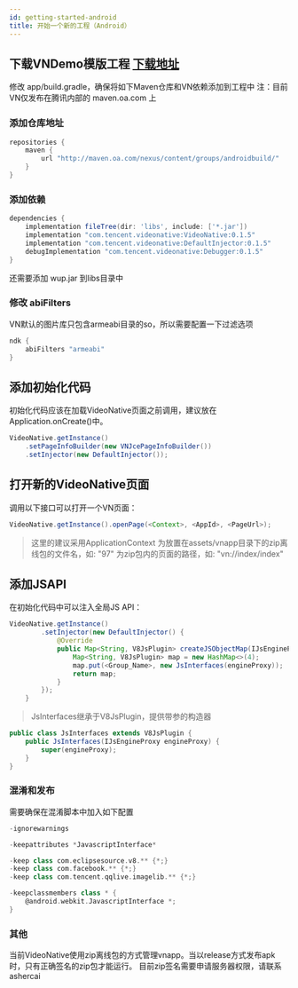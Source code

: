 ```yaml
---
id: getting-started-android
title: 开始一个新的工程（Android）
---
```


## 下载VNDemo模版工程 [下载地址](../file/android_demo.zip)

修改 app/build.gradle，确保将如下Maven仓库和VN依赖添加到工程中
注：目前VN仅发布在腾讯内部的 maven.oa.com 上

### 添加仓库地址

```groovy
repositories {
    maven {
        url "http://maven.oa.com/nexus/content/groups/androidbuild/"
    }
}
```

### 添加依赖

```groovy
dependencies {
    implementation fileTree(dir: 'libs', include: ['*.jar'])
    implementation "com.tencent.videonative:VideoNative:0.1.5"
    implementation "com.tencent.videonative:DefaultInjector:0.1.5"
    debugImplementation "com.tencent.videonative:Debugger:0.1.5"
}
```

还需要添加 wup.jar 到libs目录中

### 修改 abiFilters

VN默认的图片库只包含armeabi目录的so，所以需要配置一下过滤选项

```groovy
ndk {
	abiFilters "armeabi"
}
```

## 添加初始化代码

初始化代码应该在加载VideoNative页面之前调用，建议放在Application.onCreate()中。
```java
VideoNative.getInstance()
    .setPageInfoBuilder(new VNJcePageInfoBuilder())
    .setInjector(new DefaultInjector());
```

## 打开新的VideoNative页面

调用以下接口可以打开一个VN页面：
```java
VideoNative.getInstance().openPage(<Context>, <AppId>, <PageUrl>);
```

> 这里的<Context>建议采用ApplicationContext
> <AppId>为放置在assets/vnapp目录下的zip离线包的文件名，如: "97"
> <PageUrl>为zip包内的页面的路径，如: "vn://index/index"


## 添加JSAPI

在初始化代码中可以注入全局JS API：
```java
VideoNative.getInstance()
        .setInjector(new DefaultInjector() {
            @Override
            public Map<String, V8JsPlugin> createJSObjectMap(IJsEngineProxy engineProxy) {
                Map<String, V8JsPlugin> map = new HashMap<>(4);
                map.put(<Group_Name>, new JsInterfaces(engineProxy));
                return map;
            }
        });
    }
```

> JsInterfaces继承于V8JsPlugin，提供带参的构造器
```java
public class JsInterfaces extends V8JsPlugin {
    public JsInterfaces(IJsEngineProxy engineProxy) {
        super(engineProxy);
    }
}
```

### 混淆和发布

需要确保在混淆脚本中加入如下配置

```groovy
-ignorewarnings

-keepattributes *JavascriptInterface*

-keep class com.eclipsesource.v8.** {*;}
-keep class com.facebook.** {*;}
-keep class com.tencent.qqlive.imagelib.** {*;}

-keepclassmembers class * {
    @android.webkit.JavascriptInterface *;
}

```

### 其他

当前VideoNative使用zip离线包的方式管理vnapp。当以release方式发布apk时，只有正确签名的zip包才能运行。
目前zip签名需要申请服务器权限，请联系ashercai